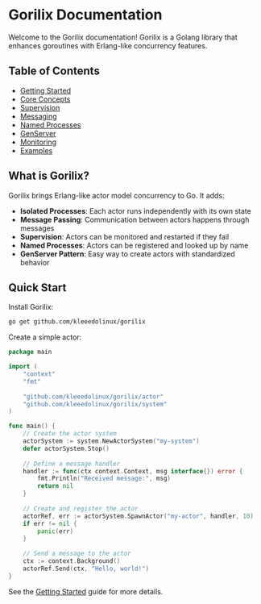 # Gorilix Documentation

Welcome to the Gorilix documentation! Gorilix is a Golang library that enhances goroutines with Erlang-like concurrency features.

## Table of Contents

- [Getting Started](getting-started.md)
- [Core Concepts](core-concepts.md)
- [Supervision](supervision.md)
- [Messaging](messaging.md)
- [Named Processes](named-processes.md)
- [GenServer](genserver.md)
- [Monitoring](monitoring.md)
- [Examples](examples.md)

## What is Gorilix?

Gorilix brings Erlang-like actor model concurrency to Go. It adds:

- **Isolated Processes**: Each actor runs independently with its own state
- **Message Passing**: Communication between actors happens through messages
- **Supervision**: Actors can be monitored and restarted if they fail
- **Named Processes**: Actors can be registered and looked up by name
- **GenServer Pattern**: Easy way to create actors with standardized behavior

## Quick Start

Install Gorilix:

```bash
go get github.com/kleeedolinux/gorilix
```

Create a simple actor:

```go
package main

import (
    "context"
    "fmt"
    
    "github.com/kleeedolinux/gorilix/actor"
    "github.com/kleeedolinux/gorilix/system"
)

func main() {
    // Create the actor system
    actorSystem := system.NewActorSystem("my-system")
    defer actorSystem.Stop()
    
    // Define a message handler
    handler := func(ctx context.Context, msg interface{}) error {
        fmt.Println("Received message:", msg)
        return nil
    }
    
    // Create and register the actor
    actorRef, err := actorSystem.SpawnActor("my-actor", handler, 10)
    if err != nil {
        panic(err)
    }
    
    // Send a message to the actor
    ctx := context.Background()
    actorRef.Send(ctx, "Hello, world!")
}
```

See the [Getting Started](getting-started.md) guide for more details. 
